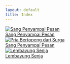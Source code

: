 ```yaml
---
layout: default
title: Index
---
```

<div class="relative flex flex-wrap p-3 gap-8">
<!--Sang Penyampai Pesan-->
<div class="max-w-lg shrink-0 snap-center">
<a href="https://story.nafis1.my.id/sang-penyampai-pesan/">
<img class="aspect-[9/14] w-40 shrink-0 rounded-lg bg-white object-cover shadow-xl" src="https://mnafisalmukhdi1.github.io/cdn/works/spp-new.png" alt="Sang Penyampai Pesan">
<div class="block truncate w-40">Sang Penyampai Pesan</div>
</a>
</div>

<!--Pria Bertopeng dari Surga-->
<div class="max-w-lg shrink-0 snap-center">
<a href="https://story.nafis1.my.id/pria-bertopeng-dari-surga/">
<img class="aspect-[9/14] w-40 shrink-0 rounded-lg bg-white object-cover shadow-xl" src="https://mnafisalmukhdi1.github.io/cdn/works/pbds.jpg" alt="Pria Bertopeng dari Surga">
<div class="block truncate w-40">Sang Penyampai Pesan</div>
</a>
</div>

<!--Lembayung Senja-->
<div class="max-w-lg shrink-0 snap-center">
<a href="https://story.nafis1.my.id/lembayung-senja/">
<img class="aspect-[9/14] w-40 shrink-0 rounded-lg bg-white object-cover shadow-xl" src="https://mnafisalmukhdi1.github.io/cdn/works/ls.jpg" alt="Lembayung Senja">
<div class="block truncate w-40">Lembayung Senja</div>
</a>
</div>

</div>
